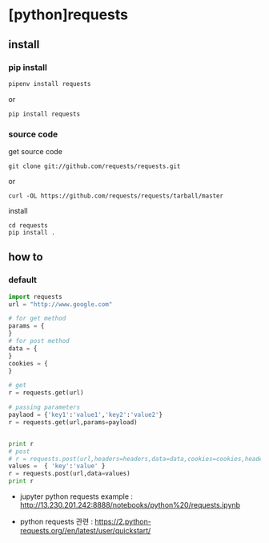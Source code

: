 # [python]requests

## install 
### pip install 
```bash
pipenv install requests 
```
or
```
pip install requests
```
### source code 
get source code
```
git clone git://github.com/requests/requests.git
```
or
```
curl -OL https://github.com/requests/requests/tarball/master
```
install 
```
cd requests
pip install .
```

## how to
### default 
```python
import requests 
url = "http://www.google.com"

# for get method
params = {
}
# for post method
data = {
}
cookies = {
}

# get
r = requests.get(url)

# passing parameters 
paylaod = {'key1':'value1','key2':'value2'}
r = requests.get(url,params=payload)


print r
# post
# r = requests.post(url,headers=headers,data=data,cookies=cookies,headers=headers)  
values =  { 'key':'value' }
r = requests.post(url,data=values)
print r

```


- jupyter python requests example : <http://13.230.201.242:8888/notebooks/python%20/requests.ipynb>

- python requests 관련 : <https://2.python-requests.org//en/latest/user/quickstart/>
